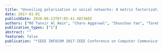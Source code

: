 ```yaml
---
title: "Unveiling polarization in social networks: A matrix factorization approach"
date: 2017-01-01
publishDate: 2020-08-13T07:05:41.407360Z
authors: ["Md Tanvir Al Amin", "Charu Aggarwal", "Shuochao Yao", "Tarek Abdelzaher", "Lance Kaplan"]
publication_types: ["1"]
abstract: ""
featured: false
publication: "*IEEE INFOCOM 2017-IEEE Conference on Computer Communications*"
---
```


